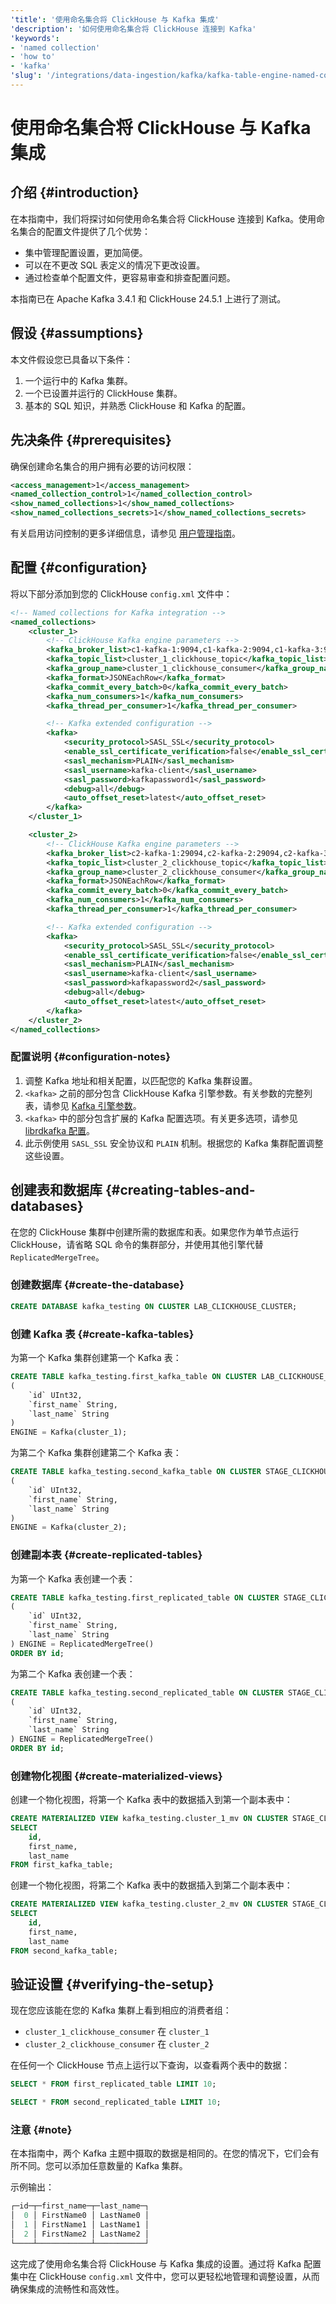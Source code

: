 ```yaml
---
'title': '使用命名集合将 ClickHouse 与 Kafka 集成'
'description': '如何使用命名集合将 ClickHouse 连接到 Kafka'
'keywords':
- 'named collection'
- 'how to'
- 'kafka'
'slug': '/integrations/data-ingestion/kafka/kafka-table-engine-named-collections'
---
```





# 使用命名集合将 ClickHouse 与 Kafka 集成

## 介绍 {#introduction}

在本指南中，我们将探讨如何使用命名集合将 ClickHouse 连接到 Kafka。使用命名集合的配置文件提供了几个优势：
- 集中管理配置设置，更加简便。
- 可以在不更改 SQL 表定义的情况下更改设置。
- 通过检查单个配置文件，更容易审查和排查配置问题。

本指南已在 Apache Kafka 3.4.1 和 ClickHouse 24.5.1 上进行了测试。

## 假设 {#assumptions}

本文件假设您已具备以下条件：
1. 一个运行中的 Kafka 集群。
2. 一个已设置并运行的 ClickHouse 集群。
3. 基本的 SQL 知识，并熟悉 ClickHouse 和 Kafka 的配置。

## 先决条件 {#prerequisites}

确保创建命名集合的用户拥有必要的访问权限：

```xml
<access_management>1</access_management>
<named_collection_control>1</named_collection_control>
<show_named_collections>1</show_named_collections>
<show_named_collections_secrets>1</show_named_collections_secrets>
```

有关启用访问控制的更多详细信息，请参见 [用户管理指南](./../../../guides/sre/user-management/index.md)。

## 配置 {#configuration}

将以下部分添加到您的 ClickHouse `config.xml` 文件中：

```xml
<!-- Named collections for Kafka integration -->
<named_collections>
    <cluster_1>
        <!-- ClickHouse Kafka engine parameters -->
        <kafka_broker_list>c1-kafka-1:9094,c1-kafka-2:9094,c1-kafka-3:9094</kafka_broker_list>
        <kafka_topic_list>cluster_1_clickhouse_topic</kafka_topic_list>
        <kafka_group_name>cluster_1_clickhouse_consumer</kafka_group_name>
        <kafka_format>JSONEachRow</kafka_format>
        <kafka_commit_every_batch>0</kafka_commit_every_batch>
        <kafka_num_consumers>1</kafka_num_consumers>
        <kafka_thread_per_consumer>1</kafka_thread_per_consumer>

        <!-- Kafka extended configuration -->
        <kafka>
            <security_protocol>SASL_SSL</security_protocol>
            <enable_ssl_certificate_verification>false</enable_ssl_certificate_verification>
            <sasl_mechanism>PLAIN</sasl_mechanism>
            <sasl_username>kafka-client</sasl_username>
            <sasl_password>kafkapassword1</sasl_password>
            <debug>all</debug>
            <auto_offset_reset>latest</auto_offset_reset>
        </kafka>
    </cluster_1>

    <cluster_2>
        <!-- ClickHouse Kafka engine parameters -->
        <kafka_broker_list>c2-kafka-1:29094,c2-kafka-2:29094,c2-kafka-3:29094</kafka_broker_list>
        <kafka_topic_list>cluster_2_clickhouse_topic</kafka_topic_list>
        <kafka_group_name>cluster_2_clickhouse_consumer</kafka_group_name>
        <kafka_format>JSONEachRow</kafka_format>
        <kafka_commit_every_batch>0</kafka_commit_every_batch>
        <kafka_num_consumers>1</kafka_num_consumers>
        <kafka_thread_per_consumer>1</kafka_thread_per_consumer>

        <!-- Kafka extended configuration -->
        <kafka>
            <security_protocol>SASL_SSL</security_protocol>
            <enable_ssl_certificate_verification>false</enable_ssl_certificate_verification>
            <sasl_mechanism>PLAIN</sasl_mechanism>
            <sasl_username>kafka-client</sasl_username>
            <sasl_password>kafkapassword2</sasl_password>
            <debug>all</debug>
            <auto_offset_reset>latest</auto_offset_reset>
        </kafka>
    </cluster_2>
</named_collections>
```

### 配置说明 {#configuration-notes}

1. 调整 Kafka 地址和相关配置，以匹配您的 Kafka 集群设置。
2. `<kafka>` 之前的部分包含 ClickHouse Kafka 引擎参数。有关参数的完整列表，请参见 [Kafka 引擎参数](/engines/table-engines/integrations/kafka)。
3. `<kafka>` 中的部分包含扩展的 Kafka 配置选项。有关更多选项，请参见 [librdkafka 配置](https://github.com/confluentinc/librdkafka/blob/master/CONFIGURATION.md)。
4. 此示例使用 `SASL_SSL` 安全协议和 `PLAIN` 机制。根据您的 Kafka 集群配置调整这些设置。

## 创建表和数据库 {#creating-tables-and-databases}

在您的 ClickHouse 集群中创建所需的数据库和表。如果您作为单节点运行 ClickHouse，请省略 SQL 命令的集群部分，并使用其他引擎代替 `ReplicatedMergeTree`。

### 创建数据库 {#create-the-database}

```sql
CREATE DATABASE kafka_testing ON CLUSTER LAB_CLICKHOUSE_CLUSTER;
```

### 创建 Kafka 表 {#create-kafka-tables}

为第一个 Kafka 集群创建第一个 Kafka 表：

```sql
CREATE TABLE kafka_testing.first_kafka_table ON CLUSTER LAB_CLICKHOUSE_CLUSTER
(
    `id` UInt32,
    `first_name` String,
    `last_name` String
)
ENGINE = Kafka(cluster_1);
```

为第二个 Kafka 集群创建第二个 Kafka 表：

```sql
CREATE TABLE kafka_testing.second_kafka_table ON CLUSTER STAGE_CLICKHOUSE_CLUSTER
(
    `id` UInt32,
    `first_name` String,
    `last_name` String
)
ENGINE = Kafka(cluster_2);
```

### 创建副本表 {#create-replicated-tables}

为第一个 Kafka 表创建一个表：

```sql
CREATE TABLE kafka_testing.first_replicated_table ON CLUSTER STAGE_CLICKHOUSE_CLUSTER
(
    `id` UInt32,
    `first_name` String,
    `last_name` String
) ENGINE = ReplicatedMergeTree()
ORDER BY id;
```

为第二个 Kafka 表创建一个表：

```sql
CREATE TABLE kafka_testing.second_replicated_table ON CLUSTER STAGE_CLICKHOUSE_CLUSTER
(
    `id` UInt32,
    `first_name` String,
    `last_name` String
) ENGINE = ReplicatedMergeTree()
ORDER BY id;
```

### 创建物化视图 {#create-materialized-views}

创建一个物化视图，将第一个 Kafka 表中的数据插入到第一个副本表中：

```sql
CREATE MATERIALIZED VIEW kafka_testing.cluster_1_mv ON CLUSTER STAGE_CLICKHOUSE_CLUSTER TO first_replicated_table AS
SELECT 
    id,
    first_name,
    last_name
FROM first_kafka_table;
```

创建一个物化视图，将第二个 Kafka 表中的数据插入到第二个副本表中：

```sql
CREATE MATERIALIZED VIEW kafka_testing.cluster_2_mv ON CLUSTER STAGE_CLICKHOUSE_CLUSTER TO second_replicated_table AS
SELECT 
    id,
    first_name,
    last_name
FROM second_kafka_table;
```

## 验证设置 {#verifying-the-setup}

现在您应该能在您的 Kafka 集群上看到相应的消费者组：
- `cluster_1_clickhouse_consumer` 在 `cluster_1`
- `cluster_2_clickhouse_consumer` 在 `cluster_2`

在任何一个 ClickHouse 节点上运行以下查询，以查看两个表中的数据：

```sql
SELECT * FROM first_replicated_table LIMIT 10;
```

```sql
SELECT * FROM second_replicated_table LIMIT 10;
```

### 注意 {#note}

在本指南中，两个 Kafka 主题中摄取的数据是相同的。在您的情况下，它们会有所不同。您可以添加任意数量的 Kafka 集群。

示例输出：

```sql
┌─id─┬─first_name─┬─last_name─┐
│  0 │ FirstName0 │ LastName0 │
│  1 │ FirstName1 │ LastName1 │
│  2 │ FirstName2 │ LastName2 │
└────┴────────────┴───────────┘
```

这完成了使用命名集合将 ClickHouse 与 Kafka 集成的设置。通过将 Kafka 配置集中在 ClickHouse `config.xml` 文件中，您可以更轻松地管理和调整设置，从而确保集成的流畅性和高效性。
